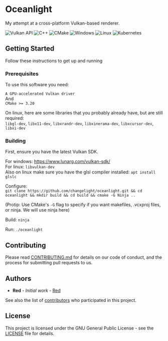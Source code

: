 # Oceanlight
My attempt at a cross-platform Vulkan-based renderer.

![Vulkan API](https://img.shields.io/badge/Vulkan-AC162C.svg?style=for-the-badge&logo=vulkan&logoColor=white&logoSize=auto)
![C++](https://img.shields.io/badge/c++-%2300599C.svg?style=for-the-badge&logo=c%2B%2B&logoColor=white)
![CMake](https://img.shields.io/badge/CMake-%23008FBA.svg?style=for-the-badge&logo=cmake&logoColor=white)
![Windows](https://img.shields.io/badge/Windows-0078D6?style=for-the-badge&logo=windows&logoColor=white)
![Linux](https://img.shields.io/badge/Linux-FCC624?style=for-the-badge&logo=linux&logoColor=black)
![Kubernetes](https://img.shields.io/badge/kubernetes-%23326ce5.svg?style=for-the-badge&logo=kubernetes&logoColor=white)

## Getting Started

Follow these instructions to get up and running

### Prerequisites

To use this software you need:

```A GPU-accelerated Vulkan driver``` \
And \
```CMake >= 3.20```

On linux, here are some libraries that you probably already have, but are still required:\
```libgl-dev```, ```libx11-dev```, ```libxrandr-dev```, ```libxinerama-dev```, ```libxcursor-dev```, ```libxi-dev```

### Building
First, ensure you have the latest Vulkan SDK.

For windows: https://www.lunarg.com/vulkan-sdk/ \
For linux: ```libvulkan-dev``` \
Also on linux make sure you have the glsl compiler installed: ```apt install glslc```

Configure: \
```git clone https://github.com/changelight/oceanlight.git && cd oceanlight && mkdir build && cd build && cmake -G Ninja ..```

(Protip: Use CMake's ```-G``` flag to specify if you want makefiles, .vcxproj files, or ninja. We will use ninja here)

Build:
```ninja```

Run: ```./oceanlight```


## Contributing

Please read [CONTRIBUTING.md](CONTRIBUTING.md) for details on our code of conduct, and the process for submitting pull requests to us.


## Authors

* **Red** - *Initial work* - [Red](https://github.com/redrifle)

See also the list of [contributors](https://github.com/changelight/oceanlight/contributors) who participated in this project.

## License

This project is licensed under the GNU General Public License - see the [LICENSE](LICENSE) file for details.
